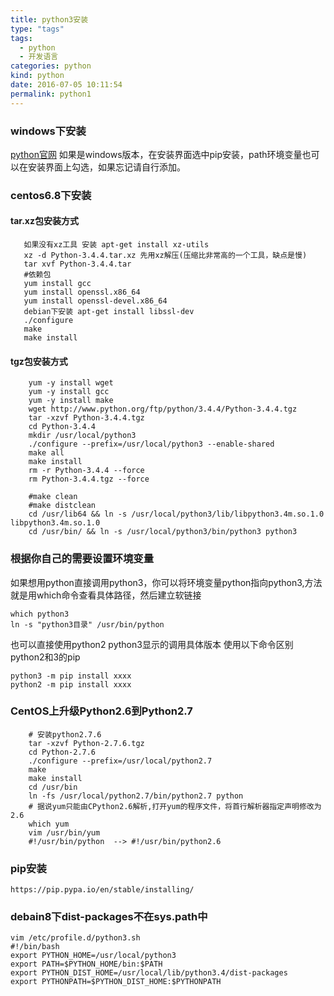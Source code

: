 ```yaml
---
title: python3安装
type: "tags"
tags:
  - python
  - 开发语言
categories: python
kind: python
date: 2016-07-05 10:11:54
permalink: python1
---
```


### windows下安装
[python官网](https://www.python.org/)
如果是windows版本，在安装界面选中pip安装，path环境变量也可以在安装界面上勾选，如果忘记请自行添加。

### centos6.8下安装
#### tar.xz包安装方式
```{bash}
   如果没有xz工具 安装 apt-get install xz-utils
   xz -d Python-3.4.4.tar.xz 先用xz解压(压缩比非常高的一个工具，缺点是慢)
   tar xvf Python-3.4.4.tar 
   #依赖包
   yum install gcc 
   yum install openssl.x86_64
   yum install openssl-devel.x86_64
   debian下安装 apt-get install libssl-dev
   ./configure 
   make
   make install
```

#### tgz包安装方式
```{bash}
    yum -y install wget
    yum -y install gcc
    yum -y install make
    wget http://www.python.org/ftp/python/3.4.4/Python-3.4.4.tgz
    tar -xzvf Python-3.4.4.tgz 
    cd Python-3.4.4
    mkdir /usr/local/python3
    ./configure --prefix=/usr/local/python3 --enable-shared
    make all
    make install
    rm -r Python-3.4.4 --force
    rm Python-3.4.4.tgz --force
    
    #make clean
    #make distclean 
    cd /usr/lib64 && ln -s /usr/local/python3/lib/libpython3.4m.so.1.0  libpython3.4m.so.1.0
    cd /usr/bin/ && ln -s /usr/local/python3/bin/python3 python3
```

### 根据你自己的需要设置环境变量
如果想用python直接调用python3，你可以将环境变量python指向python3,方法就是用which命令查看具体路径，然后建立软链接
```{bash}
which python3
ln -s "python3目录" /usr/bin/python
```
也可以直接使用python2 python3显示的调用具体版本
使用以下命令区别python2和3的pip
```{bash}
python3 -m pip install xxxx
python2 -m pip install xxxx
```

### CentOS上升级Python2.6到Python2.7
```{bash}
    # 安装python2.7.6
    tar -xzvf Python-2.7.6.tgz 
    cd Python-2.7.6
    ./configure --prefix=/usr/local/python2.7
    make
    make install
    cd /usr/bin
    ln -fs /usr/local/python2.7/bin/python2.7 python
    # 据说yum只能由CPython2.6解析,打开yum的程序文件，将首行解析器指定声明修改为2.6
    which yum
    vim /usr/bin/yum
    #!/usr/bin/python  --> #!/usr/bin/python2.6
```

### pip安装
    https://pip.pypa.io/en/stable/installing/

### debain8下dist-packages不在sys.path中
```{bash}
vim /etc/profile.d/python3.sh
#!/bin/bash
export PYTHON_HOME=/usr/local/python3
export PATH=$PYTHON_HOME/bin:$PATH
export PYTHON_DIST_HOME=/usr/local/lib/python3.4/dist-packages
export PYTHONPATH=$PYTHON_DIST_HOME:$PYTHONPATH
```